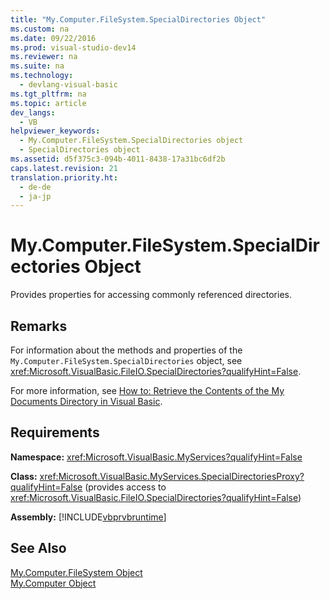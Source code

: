 ```yaml
---
title: "My.Computer.FileSystem.SpecialDirectories Object"
ms.custom: na
ms.date: 09/22/2016
ms.prod: visual-studio-dev14
ms.reviewer: na
ms.suite: na
ms.technology: 
  - devlang-visual-basic
ms.tgt_pltfrm: na
ms.topic: article
dev_langs: 
  - VB
helpviewer_keywords: 
  - My.Computer.FileSystem.SpecialDirectories object
  - SpecialDirectories object
ms.assetid: d5f375c3-094b-4011-8438-17a31bc6df2b
caps.latest.revision: 21
translation.priority.ht: 
  - de-de
  - ja-jp
---
```

# My.Computer.FileSystem.SpecialDirectories Object
Provides properties for accessing commonly referenced directories.  
  
## Remarks  
 For information about the methods and properties of the `My.Computer.FileSystem.SpecialDirectories` object, see <xref:Microsoft.VisualBasic.FileIO.SpecialDirectories?qualifyHint=False>.  
  
 For more information, see [How to: Retrieve the Contents of the My Documents Directory in Visual Basic](../vs140/how-to--retrieve-the-contents-of-the-my-documents-directory-in-visual-basic.md).  
  
## Requirements  
 **Namespace:** <xref:Microsoft.VisualBasic.MyServices?qualifyHint=False>  
  
 **Class:** <xref:Microsoft.VisualBasic.MyServices.SpecialDirectoriesProxy?qualifyHint=False> (provides access to <xref:Microsoft.VisualBasic.FileIO.SpecialDirectories?qualifyHint=False>)  
  
 **Assembly:** [!INCLUDE[vbprvbruntime](../vs140/includes/vbprvbruntime_md.md)]  
  
## See Also  
 [My.Computer.FileSystem Object](../vs140/my.computer.filesystem-object.md)   
 [My.Computer Object](../vs140/my.computer-object.md)